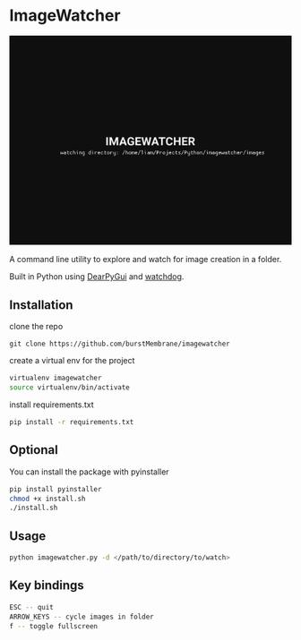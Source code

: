 # ImageWatcher

![ImageWatcher UI Preview](assets/preview.png)

A command line utility to explore and watch for image creation in a folder.

Built in Python using [DearPyGui](https://github.com/hoffstadt/DearPyGui) and [watchdog](https://github.com/gorakhargosh/watchdog).

## Installation

clone the repo
```
git clone https://github.com/burstMembrane/imagewatcher
```


create a virtual env for the project

``` bash
virtualenv imagewatcher
source virtualenv/bin/activate
```

install requirements.txt

```bash
pip install -r requirements.txt
```

## Optional

You can install the package with pyinstaller
```bash
pip install pyinstaller
chmod +x install.sh
./install.sh
```

## Usage

```bash
python imagewatcher.py -d </path/to/directory/to/watch>
```

## Key bindings

```bash
ESC -- quit
ARROW_KEYS -- cycle images in folder
f -- toggle fullscreen
```